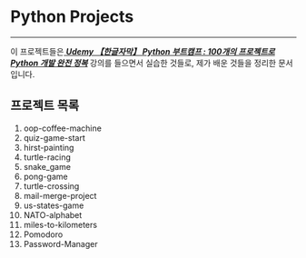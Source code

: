  # Python Projects
***
이 프로젝트들은[ ***Udemy 【한글자막】 Python 부트캠프 : 100개의 프로젝트로 Python 개발 완전 정복***](https://www.udemy.com/course/best-100-days-python) 강의를 들으면서 실습한 것들로, 제가 배운 것들을 정리한 문서입니다.
 
## 프로젝트 목록

1. oop-coffee-machine
2. quiz-game-start
3. hirst-painting
4. turtle-racing
5. snake_game
6. pong-game
7. turtle-crossing
8. mail-merge-project
9. us-states-game
10. NATO-alphabet
11. miles-to-kilometers
12. Pomodoro
13. Password-Manager